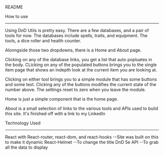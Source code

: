 README

How to use
___________

Using DnD Utils is pretty easy. There are a few databases, and a pair of tools for now. The databases include spells, traits, and equipment. The tools, a dice roller and health counter.

Alonngside those two dropdowns, there is a Home and About page.

Clicking on any of the database links, you get a list that auto popluates in the body. CLicking on any of the populated buttons brings you to the single item page that shows an indepth look at the current item you are looking at.

Clicking on either tool brings you to a simple module that has some buttons and some text. Clicking any of the buttons modifies the current state of the number above. The settings reset to zero when you leave the module.

Home is just a simple component that is the home page.

About is a small selection of links to the various tools and APIs used to build this site. It's finished off with a link to my LinkedIn

Technology Used
___________

React with React-router, react-dom, and react-hooks
 --Site was built on this to make it dynamic
React-Helmet
 --To change the title
DnD 5e API
 --To grab all the data to display